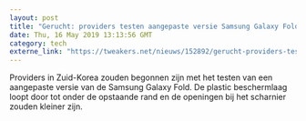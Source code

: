 ```yaml
---
layout: post
title: "Gerucht: providers testen aangepaste versie Samsung Galaxy Fold"
date: Thu, 16 May 2019 13:13:56 GMT
category: tech
externe_link: "https://tweakers.net/nieuws/152892/gerucht-providers-testen-aangepaste-versie-samsung-galaxy-fold.html"
---
```


Providers in Zuid-Korea zouden begonnen zijn met het testen van een aangepaste versie van de Samsung Galaxy Fold. De plastic beschermlaag loopt door tot onder de opstaande rand en de openingen bij het scharnier zouden kleiner zijn.<img src="http://feeds.feedburner.com/~r/tweakers/mixed/~4/QrE4wdAqr48" height="1" width="1" alt=""/>
